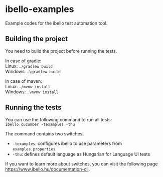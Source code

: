 # ibello-examples
Example codes for the ibello test automation tool.

## Building the project
You need to build the project before running the tests.  

In case of gradle:  
Linux: `./gradlew build`  
Windows: `.\gradlew build`

In case of maven:  
Linux: `./mvnw install`  
Windows: `.\mvnw install`

## Running the tests
You can use the following command to run all tests:  
`ibello cucumber -texamples -thu`  

The command contains two switches:  
* `-texamples`: configures ibello to use parameters from `examples.properties`
* `-thu`: defines default language as Hungarian for Language UI tests 

If you want to learn more about switches, you can visit the following page https://www.ibello.hu/documentation-cli.